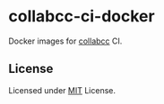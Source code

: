 
# collabcc-ci-docker

Docker images for [collabcc](https://github.com/collabcc/collabcc) CI.

## License

Licensed under [MIT](./LICENSE) License.

